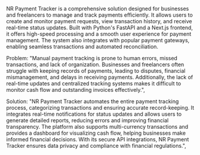 NR Payment Tracker is a comprehensive solution designed for businesses and freelancers to manage and track payments efficiently. It allows users to create and monitor payment requests, view transaction history, and receive real-time status updates. Built with Python's FastAPI and a Next.js frontend, it offers high-speed processing and a smooth user experience for payment management. The system also integrates with popular payment gateways, enabling seamless transactions and automated reconciliation.

Problem: "Manual payment tracking is prone to human errors, missed transactions, and lack of organization. Businesses and freelancers often struggle with keeping records of payments, leading to disputes, financial mismanagement, and delays in receiving payments. Additionally, the lack of real-time updates and centralized tracking systems makes it difficult to monitor cash flow and outstanding invoices effectively.",

Solution: "NR Payment Tracker automates the entire payment tracking process, categorizing transactions and ensuring accurate record-keeping. It integrates real-time notifications for status updates and allows users to generate detailed reports, reducing errors and improving financial transparency. The platform also supports multi-currency transactions and provides a dashboard for visualizing cash flow, helping businesses make informed financial decisions. With its secure API integrations, NR Payment Tracker ensures data privacy and compliance with financial regulations.",
  
